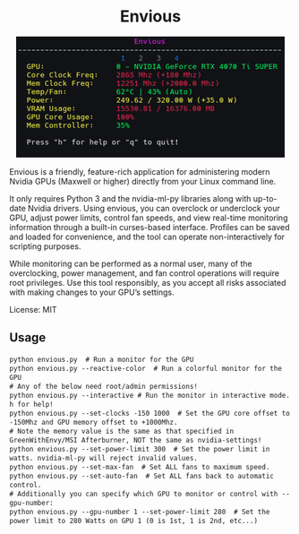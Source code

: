 <div align="center">
  <h1>Envious</h1>
  <img src="screenshot.png?version=3" alt="Blissful Nvidia Tool" />
</div>

Envious is a friendly, feature-rich application for administering modern Nvidia GPUs (Maxwell or higher) directly from your Linux command line.

It only requires Python 3 and the nvidia-ml-py libraries along with up-to-date Nvidia drivers. Using envious, you can overclock or underclock your GPU, adjust power limits, control fan speeds, and view
real-time monitoring information through a built-in curses-based interface. Profiles can be saved and loaded for convenience, and the tool can operate non-interactively for scripting purposes.

While monitoring can be performed as a normal user, many of the overclocking, power management, and fan control operations will require root privileges. Use this tool responsibly, as you accept all risks
associated with making changes to your GPU’s settings.

License: MIT


## Usage

```
python envious.py  # Run a monitor for the GPU
python envious.py --reactive-color  # Run a colorful monitor for the GPU
# Any of the below need root/admin permissions!
python envious.py --interactive # Run the monitor in interactive mode. h for help!
python envious.py --set-clocks -150 1000  # Set the GPU core offset to -150Mhz and GPU memory offset to +1000Mhz. 
# Note the memory value is the same as that specified in GreenWithEnvy/MSI Afterburner, NOT the same as nvidia-settings!
python envious.py --set-power-limit 300  # Set the power limit in watts. nvidia-ml-py will reject invalid values. 
python envious.py --set-max-fan  # Set ALL fans to maximum speed.
python envious.py --set-auto-fan  # Set ALL fans back to automatic control.
# Additionally you can specify which GPU to monitor or control with --gpu-number:
python envious.py --gpu-number 1 --set-power-limit 280  # Set the power limit to 280 Watts on GPU 1 (0 is 1st, 1 is 2nd, etc...)
```
